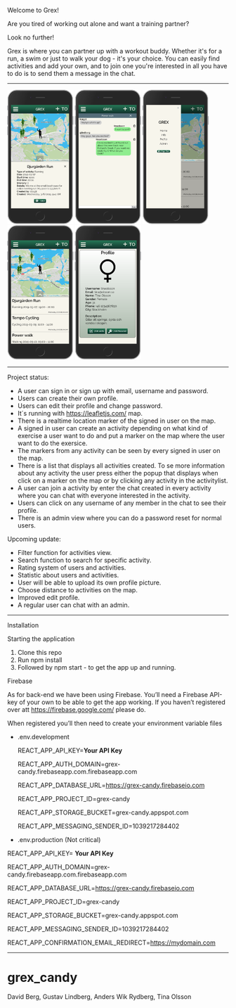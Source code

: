 Welcome to Grex!

Are you tired of working out alone and want a training partner?

Look no further!

Grex is where you can partner up with a workout buddy. Whether it's for a run, a swim or just to walk your dog - it's your choice. You can easily find activities and add your own, and to join one you're interested in all you have to do is to send them a message in the chat.

---

<img src="Grex-bilder-readme/activity_plus_map.png" width="150" > <img src="Grex-bilder-readme/chat.png" width="150" > <img src="Grex-bilder-readme/home_plus_navbar.png" width="150" > <img src="Grex-bilder-readme/home_view.png" width="150" > <img src="Grex-bilder-readme/profile.png" width="150" >

---

Project status:
- A user can sign in or sign up with email, username and password.
- Users can create their own profile.
- Users can edit their profile and change password.
- It´s running with https://leafletjs.com/ map.
- There is a realtime location marker of the signed in user on the map.
- A signed in user can create an activity depending on what kind of exercise a user want to do and put a marker on the map where the user want to do the exersice.
- The markers from any activity can be seen by every signed in user on the map.
- There is a list that displays all activities created. To se more information about any activity the user press either the popup that displays when click on a marker on the map or by clicking any activity in the activitylist.
- A user can join a activity by enter the chat created in every activity where you can chat with everyone interested in the activity.
- Users can click on any username of any member in the chat to see their profile.
- There is an admin view where you can do a password reset for normal users.

Upcoming update:
- Filter function for activities view.
- Search function to search for specific activity.
- Rating system of users and activities.
- Statistic about users and activities.
- User will be able to upload its own profile picture.
- Choose distance to activities on the map.
- Improved edit profile.
- A regular user can chat with an admin.

---

Installation

Starting the application

1. Clone this repo
2. Run npm install
3. Followed by npm start - to get the app up and running.

Firebase

As for back-end we have been using Firebase.
You’ll need a Firebase API-key of your own to be able to get the app working. If you haven’t registered over att https://firebase.google.com/ please do.

When registered you’ll then need to create your environment variable files

- .env.development

  REACT_APP_API_KEY=**Your API Key**
  
  REACT_APP_AUTH_DOMAIN=grex-candy.firebaseapp.com.firebaseapp.com
  
  REACT_APP_DATABASE_URL=https://grex-candy.firebaseio.com
  
  REACT_APP_PROJECT_ID=grex-candy
  
  REACT_APP_STORAGE_BUCKET=grex-candy.appspot.com
  
  REACT_APP_MESSAGING_SENDER_ID=1039217284402
  

* .env.production (Not critical)

REACT_APP_API_KEY= **Your API Key**

REACT_APP_AUTH_DOMAIN=grex-candy.firebaseapp.com.firebaseapp.com

REACT_APP_DATABASE_URL=https://grex-candy.firebaseio.com

REACT_APP_PROJECT_ID=grex-candy

REACT_APP_STORAGE_BUCKET=grex-candy.appspot.com

REACT_APP_MESSAGING_SENDER_ID=1039217284402

REACT_APP_CONFIRMATION_EMAIL_REDIRECT=https://mydomain.com


---

# grex_candy

David Berg,
Gustav Lindberg,
Anders Wik Rydberg,
Tina Olsson
